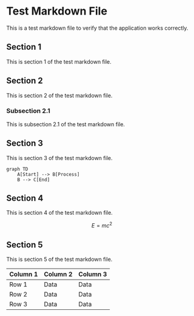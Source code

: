 # Test Markdown File

This is a test markdown file to verify that the application works correctly.

## Section 1

This is section 1 of the test markdown file.

## Section 2

This is section 2 of the test markdown file.

### Subsection 2.1

This is subsection 2.1 of the test markdown file.

## Section 3

This is section 3 of the test markdown file.

```mermaid
graph TD
    A[Start] --> B[Process]
    B --> C[End]
```

## Section 4

This is section 4 of the test markdown file.

$$
E = mc^2
$$

## Section 5

This is section 5 of the test markdown file.

| Column 1 | Column 2 | Column 3 |
|----------|----------|----------|
| Row 1    | Data     | Data     |
| Row 2    | Data     | Data     |
| Row 3    | Data     | Data     |

